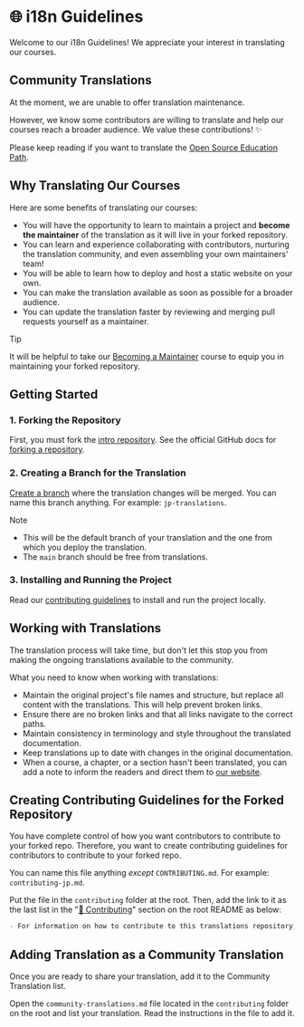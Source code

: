 # 🌐 i18n Guidelines

Welcome to our i18n Guidelines! We appreciate your interest in translating our courses.

## Community Translations

At the moment, we are unable to offer translation maintenance.

However, we know some contributors are willing to translate and help our courses reach a broader audience. We value these contributions! ✨

Please keep reading if you want to translate the [Open Source Education Path](https://opensauced.pizza/learn/#/).

## Why Translating Our Courses

Here are some benefits of translating our courses:

- You will have the opportunity to learn to maintain a project and **become the maintainer** of the translation as it will live in your forked repository.
- You can learn and experience collaborating with contributors, nurturing the translation community, and even assembling your own maintainers' team!
- You will be able to learn how to deploy and host a static website on your own.
- You can make the translation available as soon as possible for a broader audience.
- You can update the translation faster by reviewing and merging pull requests yourself as a maintainer.

> [!TIP]
> It will be helpful to take our [Becoming a Maintainer](../docs/becoming-a-maintainer/README.md) course to equip you in maintaining your forked repository.

## Getting Started

### 1. Forking the Repository

First, you must fork the [intro repository](https://github.com/OpenSource-Communities/intro). See the official GitHub docs for [forking a repository](https://docs.github.com/en/pull-requests/collaborating-with-pull-requests/working-with-forks/fork-a-repo#forking-a-repository).

### 2. Creating a Branch for the Translation

[Create a branch](https://www.shellhacks.com/git-create-new-branch-and-checkout/) where the translation changes will be merged. You can name this branch anything. For example: `jp-translations`.

> [!NOTE]
>
> - This will be the default branch of your translation and the one from which you deploy the translation.
> - The `main` branch should be free from translations.

### 3. Installing and Running the Project

Read our [contributing guidelines](CONTRIBUTING.md#getting-started) to install and run the project locally.

## Working with Translations

The translation process will take time, but don't let this stop you from making the ongoing translations available to the community.

What you need to know when working with translations:

- Maintain the original project's file names and structure, but replace all content with the translations. This will help prevent broken links.
- Ensure there are no broken links and that all links navigate to the correct paths.
- Maintain consistency in terminology and style throughout the translated documentation.
- Keep translations up to date with changes in the original documentation.
- When a course, a chapter, or a section hasn't been translated, you can add a note to inform the readers and direct them to [our website](https://opensauced.pizza/learn/#/).

## Creating Contributing Guidelines for the Forked Repository

You have complete control of how you want contributors to contribute to your forked repo. Therefore, you want to create contributing guidelines for contributors to contribute to your forked repo.

You can name this file anything _except_ `CONTRIBUTING.md`. For example: `contributing-jp.md`.

Put the file in the `contributing` folder at the root. Then, add the link to it as the last list in the "[🤝 Contributing](../README.md#-contributing)" section on the root README as below:

```markdown
- For information on how to contribute to this translations repository, check out our [Translations Contributing Guidelines](LINK-TO-YOUR-FORKED-REPOSITORY-CONTRIBUTING-FILE).
```

## Adding Translation as a Community Translation

Once you are ready to share your translation, add it to the Community Translation list.

Open the `community-translations.md` file located in the `contributing` folder on the root and list your translation. Read the instructions in the file to add it.
